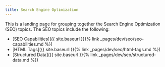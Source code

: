 ```yaml
---
title: Search Engine Optimization
---
```


This is a landing page for grouping together the Search Engine Optimization (SEO) topics. The SEO topics include the following:

- [SEO Capabilities]({{ site.baseurl }}{% link _pages/dev/seo/seo-capabilities.md %})
- [HTML Tags]({{ site.baseurl }}{% link _pages/dev/seo/html-tags.md %})
- [Structured Data]({{ site.baseurl }}{% link _pages/dev/seo/structured-data.md %})
